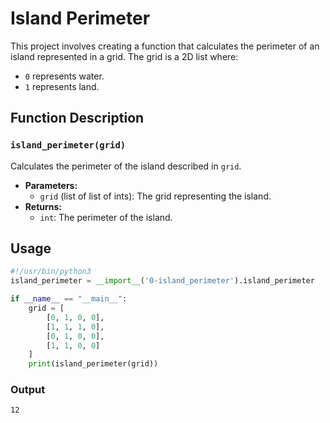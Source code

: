 # Island Perimeter

This project involves creating a function that calculates the perimeter of an island represented in a grid. The grid is a 2D list where:

- `0` represents water.
- `1` represents land.

## Function Description

### `island_perimeter(grid)`

Calculates the perimeter of the island described in `grid`.

- **Parameters:**
  - `grid` (list of list of ints): The grid representing the island.
- **Returns:**
  - `int`: The perimeter of the island.

## Usage

```python
#!/usr/bin/python3
island_perimeter = __import__('0-island_perimeter').island_perimeter

if __name__ == "__main__":
    grid = [
        [0, 1, 0, 0],
        [1, 1, 1, 0],
        [0, 1, 0, 0],
        [1, 1, 0, 0]
    ]
    print(island_perimeter(grid))
```

### Output

```bash
12
```
